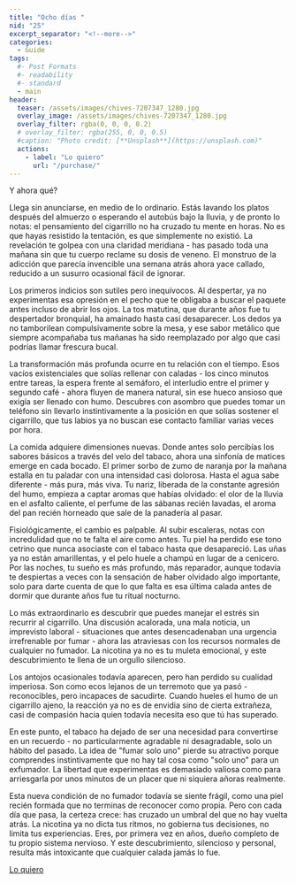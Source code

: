 ```yaml
---
title: "Ocho días "
nid: "25"
excerpt_separator: "<!--more-->"
categories:
  - Guide
tags:
  #- Post Formats
  #- readability
  #- standard
  - main
header:
  teaser: /assets/images/chives-7207347_1280.jpg
  overlay_image: /assets/images/chives-7207347_1280.jpg
  overlay_filter: rgba(0, 0, 0, 0.2)
  # overlay_filter: rgba(255, 0, 0, 0.5)
  #caption: "Photo credit: [**Unsplash**](https://unsplash.com)"
  actions:
    - label: "Lo quiero"
      url: "/purchase/"
---
```


Y ahora qué?

<!--more-->

Llega sin anunciarse, en medio de lo ordinario. Estás lavando los platos después del almuerzo o esperando el autobús bajo la lluvia, y de pronto lo notas: el pensamiento del cigarrillo no ha cruzado tu mente en horas. No es que hayas resistido la tentación, es que simplemente no existió. La revelación te golpea con una claridad meridiana - has pasado toda una mañana sin que tu cuerpo reclame su dosis de veneno. El monstruo de la adicción que parecía invencible una semana atrás ahora yace callado, reducido a un susurro ocasional fácil de ignorar.  

Los primeros indicios son sutiles pero inequívocos. Al despertar, ya no experimentas esa opresión en el pecho que te obligaba a buscar el paquete antes incluso de abrir los ojos. La tos matutina, que durante años fue tu despertador bronquial, ha amainado hasta casi desaparecer. Los dedos ya no tamborilean compulsivamente sobre la mesa, y ese sabor metálico que siempre acompañaba tus mañanas ha sido reemplazado por algo que casi podrías llamar frescura bucal.  

La transformación más profunda ocurre en tu relación con el tiempo. Esos vacíos existenciales que solías rellenar con caladas - los cinco minutos entre tareas, la espera frente al semáforo, el interludio entre el primer y segundo café - ahora fluyen de manera natural, sin ese hueco ansioso que exigía ser llenado con humo. Descubres con asombro que puedes tomar un teléfono sin llevarlo instintivamente a la posición en que solías sostener el cigarrillo, que tus labios ya no buscan ese contacto familiar varias veces por hora.  

La comida adquiere dimensiones nuevas. Donde antes solo percibías los sabores básicos a través del velo del tabaco, ahora una sinfonía de matices emerge en cada bocado. El primer sorbo de zumo de naranja por la mañana estalla en tu paladar con una intensidad casi dolorosa. Hasta el agua sabe diferente - más pura, más viva. Tu nariz, liberada de la constante agresión del humo, empieza a captar aromas que habías olvidado: el olor de la lluvia en el asfalto caliente, el perfume de las sábanas recién lavadas, el aroma del pan recién horneado que sale de la panadería al pasar.  

Fisiológicamente, el cambio es palpable. Al subir escaleras, notas con incredulidad que no te falta el aire como antes. Tu piel ha perdido ese tono cetrino que nunca asociaste con el tabaco hasta que desapareció. Las uñas ya no están amarillentas, y el pelo huele a champú en lugar de a cenicero. Por las noches, tu sueño es más profundo, más reparador, aunque todavía te despiertas a veces con la sensación de haber olvidado algo importante, solo para darte cuenta de que lo que falta es esa última calada antes de dormir que durante años fue tu ritual nocturno.  

Lo más extraordinario es descubrir que puedes manejar el estrés sin recurrir al cigarrillo. Una discusión acalorada, una mala noticia, un imprevisto laboral - situaciones que antes desencadenaban una urgencia irrefrenable por fumar - ahora las atraviesas con los recursos normales de cualquier no fumador. La nicotina ya no es tu muleta emocional, y este descubrimiento te llena de un orgullo silencioso.  

Los antojos ocasionales todavía aparecen, pero han perdido su cualidad imperiosa. Son como ecos lejanos de un terremoto que ya pasó - reconocibles, pero incapaces de sacudirte. Cuando hueles el humo de un cigarrillo ajeno, la reacción ya no es de envidia sino de cierta extrañeza, casi de compasión hacia quien todavía necesita eso que tú has superado.  

En este punto, el tabaco ha dejado de ser una necesidad para convertirse en un recuerdo - no particularmente agradable ni desagradable, solo un hábito del pasado. La idea de "fumar solo uno" pierde su atractivo porque comprendes instintivamente que no hay tal cosa como "solo uno" para un exfumador. La libertad que experimentas es demasiado valiosa como para arriesgarla por unos minutos de un placer que ni siquiera añoras realmente.  

Esta nueva condición de no fumador todavía se siente frágil, como una piel recién formada que no terminas de reconocer como propia. Pero con cada día que pasa, la certeza crece: has cruzado un umbral del que no hay vuelta atrás. La nicotina ya no dicta tus ritmos, no gobierna tus decisiones, no limita tus experiencias. Eres, por primera vez en años, dueño completo de tu propio sistema nervioso. Y este descubrimiento, silencioso y personal, resulta más intoxicante que cualquier calada jamás lo fue.

[Lo quiero](../../purchase/)


